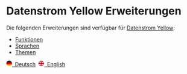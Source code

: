 # Datenstrom Yellow Erweiterungen

Die folgenden Erweiterungen sind verfügbar für [Datenstrom Yellow](https://github.com/datenstrom/yellow):

* [Funktionen](https://github.com/datenstrom/yellow-extensions/tree/master/features/)
* [Sprachen](https://github.com/datenstrom/yellow-extensions/tree/master/languages/)
* [Themen](https://github.com/datenstrom/yellow-extensions/tree/master/themes/)

<p>
<a href="README-de.md"><img src="https://raw.githubusercontent.com/datenstrom/yellow-extensions/master/features/help/language-de.png" width="15" height="15" alt="Deutsch">&nbsp; Deutsch</a>&nbsp;
<a href="README.md"><img src="https://raw.githubusercontent.com/datenstrom/yellow-extensions/master/features/help/language-en.png" width="15" height="15" alt="English">&nbsp; English</a>&nbsp;
</p>
